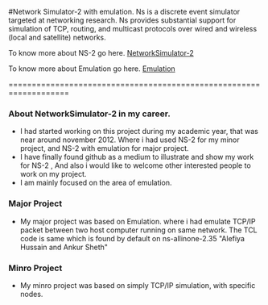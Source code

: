 #Network Simulator-2 with emulation.
Ns is a discrete event simulator targeted at networking research. Ns provides substantial support for simulation of TCP, routing, and multicast protocols over wired and wireless (local and satellite) networks.

To know more about NS-2 go here.
[NetworkSimulator-2](http://www.isi.edu/nsnam/ns/)

To know more about Emulation go here.
[Emulation](http://www.isi.edu/nsnam/ns/ns-emulation.html)

===================================================================
### About NetworkSimulator-2 in my career.
* I had started working on this project during my academic year, that was near around november 2012. Where i had used NS-2 for my minor project, and NS-2 with emulation for major project.
* I have finally found github as a medium to illustrate and show my work for NS-2 , And also i would like to welcome other interested people to work on my project.
* I am mainly focused on the area of emulation.

### Major Project
* My major project was based on Emulation. where i had emulate TCP/IP packet between two host computer running on same network. The TCL code is same which is found by default on ns-allinone-2.35 "Alefiya Hussain and Ankur Sheth"

### Minro Project
* My minro project was based on simply TCP/IP simulation, with specific nodes.

